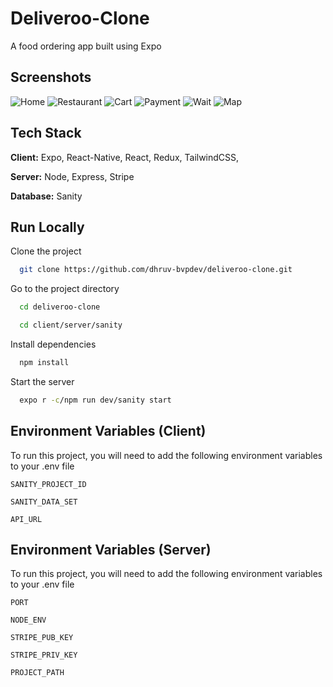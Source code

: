 # Deliveroo-Clone

A food ordering app built using Expo

## Screenshots

![Home](/screenshots/home.jpg?raw=true)
![Restaurant](/screenshots/restaurant.jpg?raw=true)
![Cart](/screenshots/cart.jpg?raw=true)
![Payment](/screenshots/payment.jpg?raw=true)
![Wait](/screenshots/wait.jpg?raw=true)
![Map](/screenshots/map.jpg?raw=true)

## Tech Stack

**Client:** Expo, React-Native, React, Redux, TailwindCSS,

**Server:** Node, Express, Stripe

**Database:** Sanity

## Run Locally

Clone the project

```bash
  git clone https://github.com/dhruv-bvpdev/deliveroo-clone.git
```

Go to the project directory

```bash
  cd deliveroo-clone
```

```bash
  cd client/server/sanity
```

Install dependencies

```bash
  npm install
```

Start the server

```bash
  expo r -c/npm run dev/sanity start
```

## Environment Variables (Client)

To run this project, you will need to add the following environment variables to your .env file

`SANITY_PROJECT_ID`

`SANITY_DATA_SET`

`API_URL`

## Environment Variables (Server)

To run this project, you will need to add the following environment variables to your .env file

`PORT`

`NODE_ENV`

`STRIPE_PUB_KEY`

`STRIPE_PRIV_KEY`

`PROJECT_PATH`
